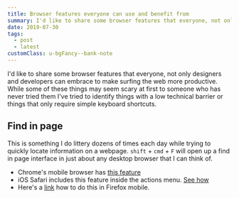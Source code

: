 ```yaml
---
title: Browser features everyone can use and benefit from
summary: I'd like to share some browser features that everyone, not only designers and developers can embrace to make surfing the web more productive.
date: 2019-07-30
tags:
  - post
  - latest
customClass: u-bgFancy--bank-note
---
```


I'd like to share some browser features that everyone, not only designers and developers can embrace to make surfing the web more productive. While some of these things may seem scary at first to someone who has never tried them I've tried to identify things with a low technical barrier or things that only require simple keyboard shortcuts.

## Find in page

This is something I do littery dozens of times each day while trying to quickly locate information on a webpage. `shift` + `cmd` + `F` will open up a find in page interface in just about any desktop browser that I can think of.

- Chrome's mobile browser has [this feature](https://android.stackexchange.com/questions/84352/how-to-find-in-page-in-google-chrome-mobile)
- iOS Safari includes this feature inside the actions menu. [See how](https://www.lifewire.com/search-for-text-in-safari-on-iphone-2000562)
- Here's a [link](https://support.mozilla.org/en-US/kb/search-contents-current-page-text-or-links?redirectlocale=en-US&redirectslug=Searching+within+a+page) how to do this in Firefox mobile.



